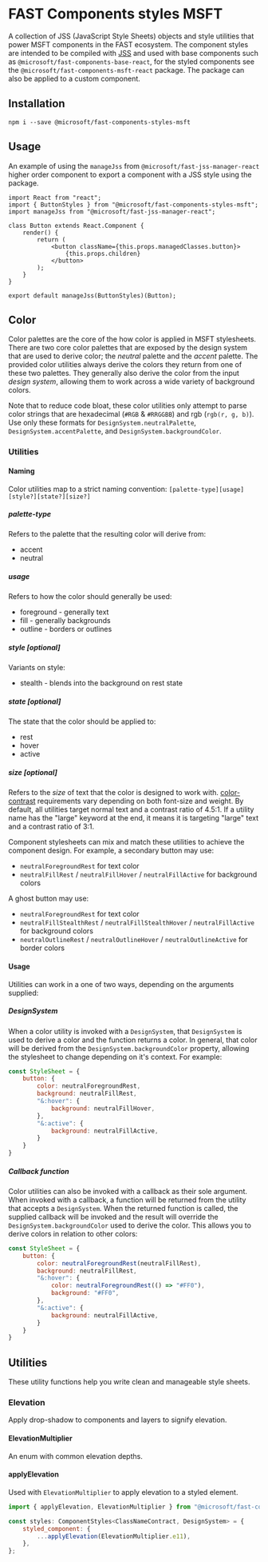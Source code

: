# FAST Components styles MSFT

A collection of JSS (JavaScript Style Sheets) objects and style utilities that power MSFT components in the FAST ecosystem. The component styles are intended to be compiled with [JSS](https://github.com/cssinjs/jss) and used with base components such as `@microsoft/fast-components-base-react`, for the styled components see the `@microsoft/fast-components-msft-react` package. The package can also be applied to a custom component.

## Installation

`npm i --save @microsoft/fast-components-styles-msft`

## Usage

An example of using the `manageJss` from `@microsoft/fast-jss-manager-react` higher order component to export a component with a JSS style using the package.

```
import React from "react";
import { ButtonStyles } from "@microsoft/fast-components-styles-msft";
import manageJss from "@microsoft/fast-jss-manager-react";

class Button extends React.Component {
    render() {
        return (
            <button className={this.props.managedClasses.button}>
                {this.props.children}
            </button>
        );
    }
}

export default manageJss(ButtonStyles)(Button);
```

## Color

Color palettes are the core of the how color is applied in MSFT stylesheets. There are two core color palettes that are exposed by the design system that are used to derive color; the *neutral* palette and the *accent* palette. The provided color utilities always derive the colors they return from one of these two palettes. They generally also derive the color from the input *design system*, allowing them to work across a wide variety of background colors.

Note that to reduce code bloat, these color utilities only attempt to parse color strings that are hexadecimal (`#RGB` & `#RRGGBB`) and rgb (`rgb(r, g, b)`). Use only these formats for `DesignSystem.neutralPalette`, `DesignSystem.accentPalette`, and `DesignSystem.backgroundColor`.
### Utilities

#### Naming

Color utilities map to a strict naming convention: `[palette-type][usage][style?][state?][size?]`

##### palette-type
Refers to the palette that the resulting color will derive from:
- accent
- neutral

##### usage
Refers to how the color should generally be used:
- foreground - generally text
- fill - generally backgrounds
- outline - borders or outlines

##### style [optional]
Variants on style:
- stealth - blends into the background on rest state

##### state [optional]
The state that the color should be applied to:
- rest
- hover
- active

##### size [optional]
Refers to the *size* of text that the color is designed to work with. [color-contrast](https://www.w3.org/TR/UNDERSTANDING-WCAG20/visual-audio-contrast-contrast.html) requirements vary depending on both font-size and weight. By default, all utilities target normal text and a contrast ratio of 4.5:1. If a utility name has the "large" keyword at the end, it means it is targeting "large" text and a contrast ratio of 3:1.

Component stylesheets can mix and match these utilities to achieve the component design. For example, a secondary button may use:
-  `neutralForegroundRest` for text color
-  `neutralFillRest` / `neutralFillHover` / `neutralFillActive` for background colors

A ghost button may use:
-  `neutralForegroundRest` for text color
-  `neutralFillStealthRest` / `neutralFillStealthHover` / `neutralFillActive` for background colors
-  `neutralOutlineRest` / `neutralOutlineHover` / `neutralOutlineActive` for border colors

#### Usage

Utilities can work in a one of two ways, depending on the arguments supplied:

##### DesignSystem

When a color utility is invoked with a `DesignSystem`, that `DesignSystem` is used to derive a color and the function returns a color. In general, that color will be derived from the `DesignSystem.backgroundColor` property, allowing the stylesheet to change depending on it's context. For example:

```JavaScript
const StyleSheet = {
    button: {
        color: neutralForegroundRest,
        background: neutralFillRest,
        "&:hover": {
            background: neutralFillHover,
        },
        "&:active": {
            background: neutralFillActive,
        }
    }
}
```

##### Callback function

Color utilities can also be invoked with a callback as their sole argument. When invoked with a callback, a function will be returned from the utility that accepts a `DesignSystem`. When the returned function is called, the supplied callback will be invoked and the result will override the `DesignSystem.backgroundColor` used to derive the color. This allows you to derive colors in relation to other colors:

```JavaScript
const StyleSheet = {
    button: {
        color: neutralForegroundRest(neutralFillRest),
        background: neutralFillRest,
        "&:hover": {
            color: neutralForegroundRest(() => "#FF0"),
            background: "#FF0",
        },
        "&:active": {
            background: neutralFillActive,
        }
    }
}
```

## Utilities

These utility functions help you write clean and manageable style sheets.

### Elevation

Apply drop-shadow to components and layers to signify elevation.

#### ElevationMultiplier

An enum with common elevation depths.

#### applyElevation

Used with `ElevationMultiplier` to apply elevation to a styled element.

```JavaScript
import { applyElevation, ElevationMultiplier } from "@microsoft/fast-components-styles-msft";

const styles: ComponentStyles<ClassNameContract, DesignSystem> = {
    styled_component: {
        ...applyElevation(ElevationMultiplier.e11),
    },
};
```
